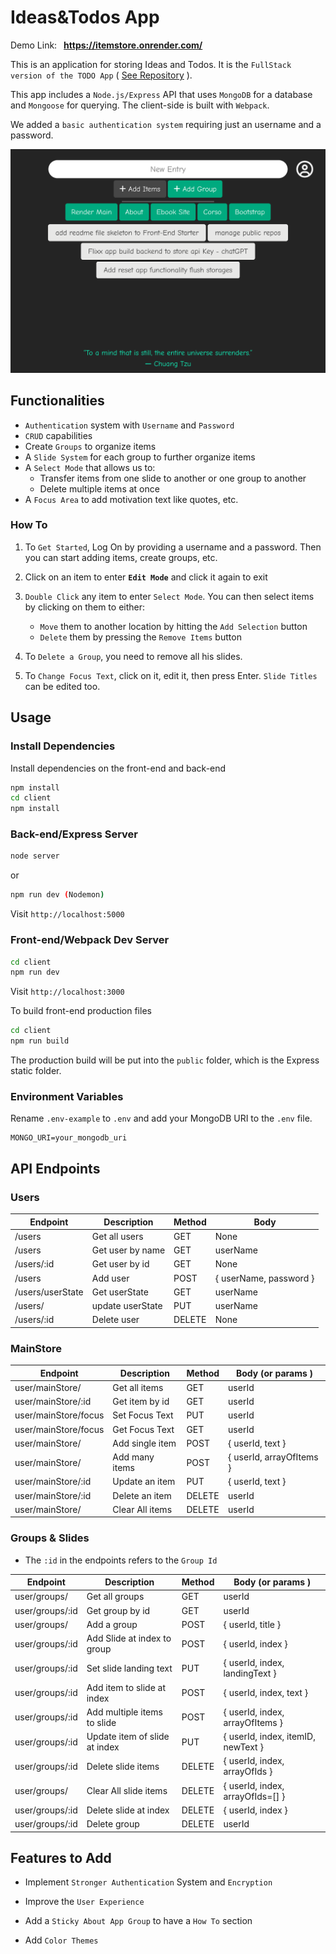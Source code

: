 # Ideas&Todos App

Demo Link: &ensp;**https://itemstore.onrender.com/**

This is an application for storing Ideas and Todos. It is the `FullStack version of the TODO App` ( [See Repository](https://github.com/Diagne245/Todo) ).

This app includes a `Node.js/Express` API that uses `MongoDB` for a database and `Mongoose` for querying. The client-side is built with `Webpack`.

We added a `basic authentication system` requiring just an username and a password.

![App Screenshot](/client/src/images/screenshot.png)


## Functionalities

- `Authentication` system with `Username` and `Password`
- `CRUD` capabilities
- Create `Groups` to organize items
- A `Slide System` for each group to further organize items
- A `Select Mode` that allows us to:
  - Transfer items from one slide to another or one group to another
  - Delete multiple items at once
- A `Focus Area` to add motivation text like quotes, etc.

### How To

1. To `Get Started`, Log On by providing a username and a password. Then you can start adding items, create groups, etc.

1. Click on an item to enter **`Edit Mode`** and click it again to exit

1. `Double Click` any item to enter `Select Mode`. You can then select items by clicking on them to either:

   - `Move` them to another location by hitting the `Add Selection` button
   - `Delete` them by pressing the `Remove Items` button

1. To `Delete a Group`, you need to remove all his slides.

1. To `Change Focus Text`, click on it, edit it, then press Enter. `Slide Titles` can be edited too.

## Usage

### Install Dependencies

Install dependencies on the front-end and back-end

```bash
npm install
cd client
npm install
```

### Back-end/Express Server

```bash
node server
```

or

```bash
npm run dev (Nodemon)
```

Visit `http://localhost:5000`

### Front-end/Webpack Dev Server

```bash
cd client
npm run dev
```

Visit `http://localhost:3000`

To build front-end production files

```bash
cd client
npm run build
```

The production build will be put into the `public` folder, which is the Express static folder.

### Environment Variables

Rename `.env-example` to `.env` and add your MongoDB URI to the `.env` file.

```
MONGO_URI=your_mongodb_uri
```

## API Endpoints

### Users

| Endpoint         | Description      | Method | Body                   |
| ---------------- | ---------------- | ------ | ---------------------- |
| /users           | Get all users    | GET    | None                   |
| /users           | Get user by name | GET    | userName               |
| /users/:id       | Get user by id   | GET    | None                   |
| /users           | Add user         | POST   | { userName, password } |
| /users/userState | Get userState    | GET    | userName               |
| /users/          | update userState | PUT    | userName               |
| /users/:id       | Delete user      | DELETE | None                   |

### MainStore

| Endpoint             | Description     | Method | Body (or params )        |
| -------------------- | --------------- | ------ | ------------------------ |
| user/mainStore/      | Get all items   | GET    | userId                   |
| user/mainStore/:id   | Get item by id  | GET    | userId                   |
| user/mainStore/focus | Set Focus Text  | PUT    | userId                   |
| user/mainStore/focus | Get Focus Text  | GET    | userId                   |
| user/mainStore/      | Add single item | POST   | { userId, text }         |
| user/mainStore/      | Add many items  | POST   | { userId, arrayOfItems } |
| user/mainStore/:id   | Update an item  | PUT    | { userId, text }         |
| user/mainStore/:id   | Delete an item  | DELETE | userId                   |
| user/mainStore/      | Clear All items | DELETE | userId                   |

### Groups & Slides

- The `:id` in the endpoints refers to the `Group Id`

| Endpoint        | Description                   | Method | Body (or params )                  |
| --------------- | ----------------------------- | ------ | ---------------------------------- |
| user/groups/    | Get all groups                | GET    | userId                             |
| user/groups/:id | Get group by id               | GET    | userId                             |
| user/groups/    | Add a group                   | POST   | { userId, title }                  |
| user/groups/:id | Add Slide at index to group   | POST   | { userId, index }                  |
| user/groups/:id | Set slide landing text        | PUT    | { userId, index, landingText }     |
| user/groups/:id | Add item to slide at index    | POST   | { userId, index, text }            |
| user/groups/:id | Add multiple items to slide   | POST   | { userId, index, arrayOfItems }    |
| user/groups/:id | Update item of slide at index | PUT    | { userId, index, itemID, newText } |
| user/groups/:id | Delete slide items            | DELETE | { userId, index, arrayOfIds }      |
| user/groups/    | Clear All slide items         | DELETE | { userId, index, arrayOfIds=[] }   |
| user/groups/:id | Delete slide at index         | DELETE | { userId, index }                  |
| user/groups/:id | Delete group                  | DELETE | userId                             |

## Features to Add

- Implement `Stronger Authentication` System and `Encryption`

- Improve the `User Experience`

- Add a `Sticky About App Group` to have a `How To` section

- Add `Color Themes`

